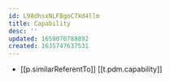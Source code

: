 ```yaml
---
id: L98dhsxNLFBgoC7Xd4llm
title: Capability
desc: ''
updated: 1650070788892
created: 1635747637531
---
```


- [[p.similarReferentTo]] [[t.pdm.capability]]


